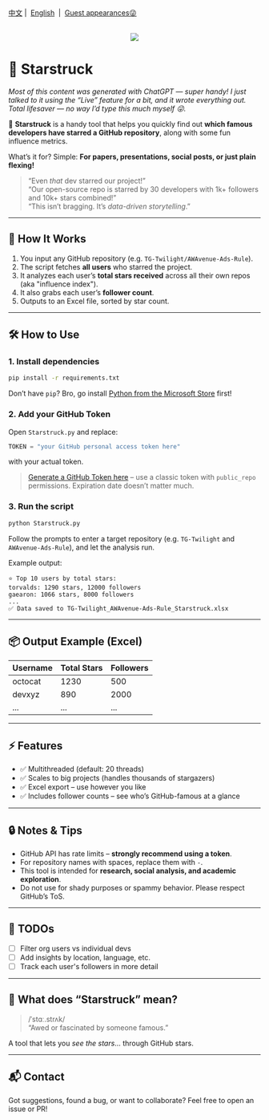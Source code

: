 <div align="left">
<a href="/README.md">中文</a>&nbsp;|&nbsp;
<a href="/assets/README_en-US.md">English</a> &nbsp;|&nbsp;
<a href="https://awavenue.top/">Guest appearances😜</a> 
</div>
<br>

<p align="center">
   <img src="https://img.jsdelivr.com/raw.githubusercontent.com/TG-Twilight/Starstruck/main/assets/Starstruck.png">
</p>

# 🧊 Starstruck

*Most of this content was generated with ChatGPT — super handy! I just talked to it using the “Live” feature for a bit, and it wrote everything out. Total lifesaver — no way I’d type this much myself 😜.*

👀 **Starstruck** is a handy tool that helps you quickly find out **which famous developers have starred a GitHub repository**, along with some fun influence metrics.

What’s it for? Simple:
**For papers, presentations, social posts, or just plain flexing!**

> “Even *that* dev starred our project!”  
> “Our open-source repo is starred by 30 developers with 1k+ followers and 10k+ stars combined!”  
> “This isn’t bragging. It’s *data-driven storytelling*.”

---

## 🧠 How It Works

1. You input any GitHub repository (e.g. `TG-Twilight/AWAvenue-Ads-Rule`).
2. The script fetches **all users** who starred the project.
3. It analyzes each user’s **total stars received** across all their own repos (aka "influence index").
4. It also grabs each user’s **follower count**.
5. Outputs to an Excel file, sorted by star count.

---

## 🛠️ How to Use

### 1. Install dependencies

```bash
pip install -r requirements.txt
```

Don’t have `pip`? Bro, go install [Python from the Microsoft Store](https://apps.microsoft.com/detail/9PNRBTZXMB4Z?hl=neutral&gl=HK&ocid=pdpshare) first!

### 2. Add your GitHub Token

Open `Starstruck.py` and replace:

```python
TOKEN = "your GitHub personal access token here"
```

with your actual token.

> [Generate a GitHub Token here](https://github.com/settings/tokens) – use a classic token with `public_repo` permissions. Expiration date doesn’t matter much.

### 3. Run the script

```bash
python Starstruck.py
```

Follow the prompts to enter a target repository (e.g. `TG-Twilight` and `AWAvenue-Ads-Rule`), and let the analysis run.

Example output:

```
⭐ Top 10 users by total stars:
torvalds: 1290 stars, 12000 followers
gaearon: 1066 stars, 8000 followers
...
✅ Data saved to TG-Twilight_AWAvenue-Ads-Rule_Starstruck.xlsx
```

---

## 📦 Output Example (Excel)

| Username | Total Stars | Followers |
|----------|-------------|-----------|
| octocat  | 1230        | 500       |
| devxyz   | 890         | 2000      |
| ...      | ...         | ...       |

---

## ⚡ Features

- ✅ Multithreaded (default: 20 threads)
- ✅ Scales to big projects (handles thousands of stargazers)
- ✅ Excel export – use however you like
- ✅ Includes follower counts – see who’s GitHub-famous at a glance

---

## 🔒 Notes & Tips

- GitHub API has rate limits – **strongly recommend using a token**.
- For repository names with spaces, replace them with `-`.
- This tool is intended for **research, social analysis, and academic exploration**.
- Do not use for shady purposes or spammy behavior. Please respect GitHub’s ToS.

---

## 📎 TODOs

- [ ] Filter org users vs individual devs
- [ ] Add insights by location, language, etc.
- [ ] Track each user's followers in more detail

---

## 🧊 What does “Starstruck” mean?

> /ˈstɑː.strʌk/  
> “Awed or fascinated by someone famous.”

A tool that lets you *see the stars*… through GitHub stars.

---

## 📬 Contact

Got suggestions, found a bug, or want to collaborate? Feel free to open an issue or PR!

